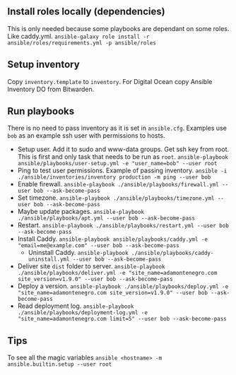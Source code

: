 
## Install roles locally (dependencies)
This is only needed because some playbooks are dependant on some roles. Like caddy.yml.
`ansible-galaxy role install -r ansible/roles/requirements.yml -p ansible/roles`

## Setup inventory
Copy `inventory.template` to `inventory`.
For Digital Ocean copy Ansible Inventory DO from Bitwarden.

## Run playbooks
There is no need to pass inventory as it is set in `ansible.cfg`.
Examples use `bob` as an example ssh user with permissions to hosts.


- Setup user. Add it to sudo and www-data groups. Get ssh key from root. This is first and only task that needs to be run as `root`.
  `ansible-playbook ansible/playbooks/user-setup.yml -e "user_name=bob" --user root`
- Ping to test user permissions. Example of passing inventory.
  `ansible -i ./ansible/inventories/inventory production -m ping --user bob`
- Enable firewall.
  `ansible-playbook ./ansible/playbooks/firewall.yml --user bob --ask-become-pass`
- Set timezone.
  `ansible-playbook ./ansible/playbooks/timezone.yml --user bob --ask-become-pass`
- Maybe update packages.
  `ansible-playbook ./ansible/playbooks/apt.yml --user bob --ask-become-pass`
- Restart.
  `ansible-playbook ./ansible/playbooks/restart.yml --user bob --ask-become-pass`
- Install Caddy.
  `ansible-playbook ansible/playbooks/caddy.yml -e "email=me@example.com" --user bob --ask-become-pass`
	- Uninstall Caddy.
    `ansible-playbook ./ansible/playbooks/caddy-uninstall.yml --user bob --ask-become-pass`
- Deliver site `dist` folder to server.
  `ansible-playbook ./ansible/playbooks/deliver.yml -e "site_name=adamontenegro.com site_version=v1.9.0" --user bob --ask-become-pass`
- Deploy a version.
  `ansible-playbook ./ansible/playbooks/deploy.yml -e "site_name=adamontenegro.com site_version=v1.9.0" --user bob --ask-become-pass`
- Read deployment log.
  `ansible-playbook ./ansible/playbooks/deployment-log.yml -e "site_name=adamontenegro.com limit=5" --user bob --ask-become-pass`

## Tips
To see all the magic variables
`ansible <hostname> -m ansible.builtin.setup --user root`